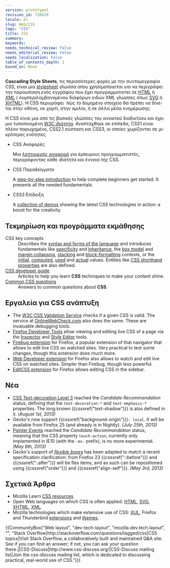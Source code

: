 ```yaml
---
version: prototype1
revision_id: 738429
locale: el
slug: Web/CSS
tags: "CSS"
title: CSS
summary: 
keywords: 
needs_technical_review: False
needs_editorial_review: False
needs_localization: False
table_of_contents_depth: 1
based_on: None
---
```

<p><span class="seoSummary"><strong>Cascading Style Sheets</strong>, τις περισσότερες φορές με την συντομογραφία CSS, είναι μια <a href="/en-US/docs/DOM/stylesheet">stylesheet</a> γλώσσα όπου χρησιμοποιείται για να περιγράψει την παρουσίαση ενός εγγράφου που έχει προγραμματιστεί σε <a href="/en-US/docs/HTML" title="The HyperText Mark-up Language">HTML</a></span> ή <a href="/en-US/docs/XML" title="en-US/docs/XML">XML</a> ( συμπεριλαμβανομένου διαφόρων ειδών XML γλώσσες όπως <a href="/en-US/docs/SVG" title="en-US/docs/SVG">SVG</a> ή <a href="/en-US/docs/XHTML" title="en-US/docs/XHTML">XHTML</a>). Η CSS περιγράφει&nbsp; <span id="result_box" lang="el"><span class="hps">πώς το</span> <span class="hps">δομημένο</span> <span class="hps">στοιχείο θα πρέπει να</span> <span class="hps">δίνεται στην οθόνη</span><span>,</span> <span class="hps">σε χαρτί</span><span>,</span> <span class="hps">στην ομιλία</span><span>,</span> <span class="hps">ή</span> <span class="hps">σε άλλα</span> <span class="hps">μέσα ενημέρωσης</span><span>.</span></span></p>

<p><span id="result_box" lang="el"><span class="hps">Η CSS είναι μια</span> <span class="hps">από τις βασικές</span> <span class="hps">γλώσσες</span> <span class="hps">του ανοικτού</span> <span class="hps">διαδικτύου</span> <span class="hps">και</span> <span class="hps">έχει</span> <span class="hps">μια τυποποιημένη</span></span> <a class="external" href="http://w3.org/Style/CSS/#specs">W3C ιδιότητα</a>. <span id="result_box" lang="el"><span class="hps">Αναπτύχθηκε</span> <span class="hps">σε</span> <span class="hps">επίπεδα</span><span>,</span> <span class="hps">CSS1</span> <span class="hps">είναι πλέον παρωχημένο</span><span>,</span> <span class="hps">CSS2.1</span> <span class="hps">σύσταση</span> <span class="hps">και</span> <span class="hps">CSS3</span><span>, οι οποίες χωρίζονται</span> <span class="hps">σε μικρότερες ενότητες</span><span>.</span></span></p>

<section id="sect1">
<ul class="card-grid">
 <li><span>CSS Αναφορές</span>

  <p>Μια <a href="/en-US/docs/Web/CSS/Reference">λεπτομερής αναφορά</a> για έμπειρους προγραμματιστές, περιγράφοντας κάθε ιδιότητα και έννοια της CSS.</p>
 </li>
 <li><span>CSS Παραδείγματα</span>
  <p>A <a href="/en-US/docs/CSS/Getting_Started" title="en-US/docs/CSS/Getting_Started">step-by-step introduction</a> to help complete beginners get started. It presents all the needed fundamentals.</p>
 </li>
 <li><span>CSS3 Επίδειξη</span>
  <p>A <a href="/en-US/demos/tag/tech:css3" title="https://developer.mozilla.org/en-US/demos/tag/tech:css3">collection of demos</a> showing the latest CSS technologies in action: a boost for the creativity.</p>
 </li>
</ul>

<div class="row topicpage-table">
<div class="section">
<h2 class="Documentation" id="Documentation" name="Documentation">Τεκμηρίωση και προγράμματα εκμάθησης</h2>

<dl>
 <dt>CSS key concepts</dt>
 <dd>Describes the <a href="/en-US/docs/CSS/Syntax" title="/en-US/docs/CSS/Syntax">syntax and forms of the language</a> and introduces fundamentals like <a href="/en-US/docs/CSS/Specificity" title="Specificity">specificity</a> and <a href="/en-US/docs/CSS/inheritance" title="inheritance">inheritance</a>, the <a href="/en-US/docs/CSS/box_model" title="Box model">box model</a> and <a href="/en-US/docs/CSS/margin_collapsing" title="Margin collapsing">margin collapsing</a>, <a href="/en-US/docs/CSS/Understanding_z-index/The_stacking_context" title="The stacking context">stacking</a> and <a href="/en-US/docs/CSS/block_formatting_context" title="block formatting context">block-formatting</a> contexts, or the <a href="/en-US/docs/CSS/initial_value" title="initial value">initial</a>, <a href="/en-US/docs/CSS/computed_value" title="computed value">computed</a>, <a href="/en-US/docs/CSS/used_value" title="used value">used</a> and <a href="/en-US/docs/CSS/actual_value" title="actual value">actual</a> values. Entities like <a href="/en-US/docs/CSS/Shorthand_properties" title="CSS/Shorthand_properties">CSS shorthand properties</a> are also defined.</dd>
 <dt><a href="/en-US/docs/Web/Guide/CSS" title="/en-US/docs/Web/Guide/CSS">CSS developer guide</a></dt>
 <dd>Articles to help you learn <strong>CSS</strong> techniques to make your content shine.</dd>
 <dt><a href="/en-US/docs/Web/CSS/Common_CSS_Questions">Common CSS questions</a></dt>
 <dd>Answers to common questions about <strong>CSS</strong>.</dd>
</dl>

<h2 class="Tools" id="Tools" name="Tools">Εργαλεία για CSS ανάπτυξη</h2>

<ul>
 <li><span class="external">The </span><a class="external" href="http://jigsaw.w3.org/css-validator/">W3C CSS Validation Service</a> checks if a given CSS is valid. The service at <a href="//www.OnlineWebCheck.com/">OnlineWebCheck.com</a> also does the same. These are invaluable debugging tools.</li>
 <li><a href="/en-US/docs/Tools">Firefox Developer Tools</a> allow viewing and editing live CSS of a page via the <a href="/en-US/docs/Tools/Page_Inspector">Inspector</a> and <a href="/en-US/docs/Tools/Style_Editor">Style Editor</a> tools.</li>
 <li><a class="link-https" href="https://addons.mozilla.org/en-US/firefox/addon/1843">Firebug extension</a> for Firefox, a popular extension of that navigator that allows to edit live CSS on watched sites. Very practical to test some changes, though this extension does much more.</li>
 <li><a class="link-https" href="https://addons.mozilla.org/en-US/firefox/addon/60">Web Developer extension</a> for Firefox also allows to watch and edit live CSS on watched sites. Simpler than Firebug, though less powerful.</li>
 <li><a class="external link-https" href="https://addons.mozilla.org/en-US/firefox/addon/179">EditCSS extension</a> for Firefox allows editing CSS in the sidebar.</li>
</ul>
</div>

<div class="section">
<h2 class="Related_Topics" id="News" name="News">Νέα</h2>

<ul>
 <li><a href="http://www.w3.org/TR/css-text-decor-3/" title="http://www.w3.org/TR/css-text-decor-3/">CSS Text-decoration Level 3</a> reached the <em>Candidate Recommandation</em> status, defining that the <code>text-decoration-*</code> and <code>text-emphasis-*</code> properties. The long known {{cssxref("text-shadow")}} is also defined in it. (<em>August 1st, 2013)</em></li>
 <li>Gecko's now support {{cssxref("background-origin")}}<code>: local</code>. It will be available from Firefox 25 (and already is in Nightly). <em>(July 25th, 2013)</em></li>
 <li><a href="http://www.w3.org/TR/pointerevents/" title="http://www.w3.org/TR/pointerevents/">Pointer Events</a> reached the <em>Candidate Recommandation</em> status, meaning that the CSS property <code>touch-action</code>, currently only implemented in IE10 (with the <code>-ms-</code> prefix), is no more experimental. <em>(May 6th, 2013)</em></li>
 <li>Gecko's support of <a href="/en-US/docs/CSS/Tutorials/Using_CSS_flexible_boxes" title="/en-US/docs/CSS/Tutorials/Using_CSS_flexible_boxes"><em>flexible boxes</em></a> has been adapted to match a recent specification clarification: from Firefox 23 {{cssxref("::before")}} and {{cssxref("::after")}} will be flex items, and as such can be repositioned using {{cssxref("order")}} and {{cssxref("align-self")}}. <em>(May 3rd, 2013)</em></li>
</ul>

<h2 class="Related_Topics" id="Related_Topics" name="Related_Topics">Σχετικά Άρθρα</h2>

<ul>
 <li>Mozilla Learn <a href="/en-US/learn/css" title="https://developer.mozilla.org/en-US/learn/css">CSS resources</a>.</li>
 <li>Open Web languages on which CSS is often applied: <a href="/en-US/docs/HTML" title="en-US/docs/HTML">HTML</a>, <a href="/en-US/docs/SVG" title="SVG">SVG</a>, <a href="/en-US/docs/XHTML" title="en-US/docs/XHTML">XHTML</a>, <a href="/en-US/docs/XML" title="en-US/docs/XML">XML</a>.</li>
 <li>Mozilla technologies which make extensive use of CSS: <a href="/en-US/docs/XUL" title="en-US/docs/XUL">XUL</a>, Firefox and Thunderbird <a href="/en-US/docs/Extensions" title="en-US/docs/Extensions">extensions</a> and <a href="/en-US/docs/Themes" title="en-US/docs/Themes">themes</a>.</li>
</ul>
</div>
</div>
</section>

<p>{{CommunityBox("Web layout", "dev-tech-layout", "mozilla.dev.tech.layout", "", "Stack Overflow|http://stackoverflow.com/questions/tagged/css|CSS topics|Visit Stack Overflow, a collaboratively built and maintained Q&amp;A site. See if you can find an answer; if not, you can ask your question there.||CSS-Discuss|http://www.css-discuss.org/|CSS-Discuss mailing list|Join the css-discuss mailing list, which is dedicated to discussing practical, real-world use of CSS.")}}</p>

